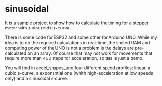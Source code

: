# sinusoidal
It is a sample project to show how to calculate the timing for a stepper motor with a sinusoidal s-curve.

There is some code for ESP32 and some other for Arduino UNO. While my idea is to do the required calculations in real-time, the limited RAM and computing power of the UNO is not a problem is the delays are pre-calculated on an array. Of course that may not work for movements that require more than 400 steps for acceleration, so this is just a demo.

You will find in accel_shapes_uno four different speed profiles: linear, a cubic s-curve, a exponential one (whith high-acceleration at low speeds only) and a sinusoidal s-curve.
